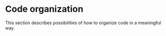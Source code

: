 # Code organization

This section describes possibilities of how to organize code in a meaningful way.
